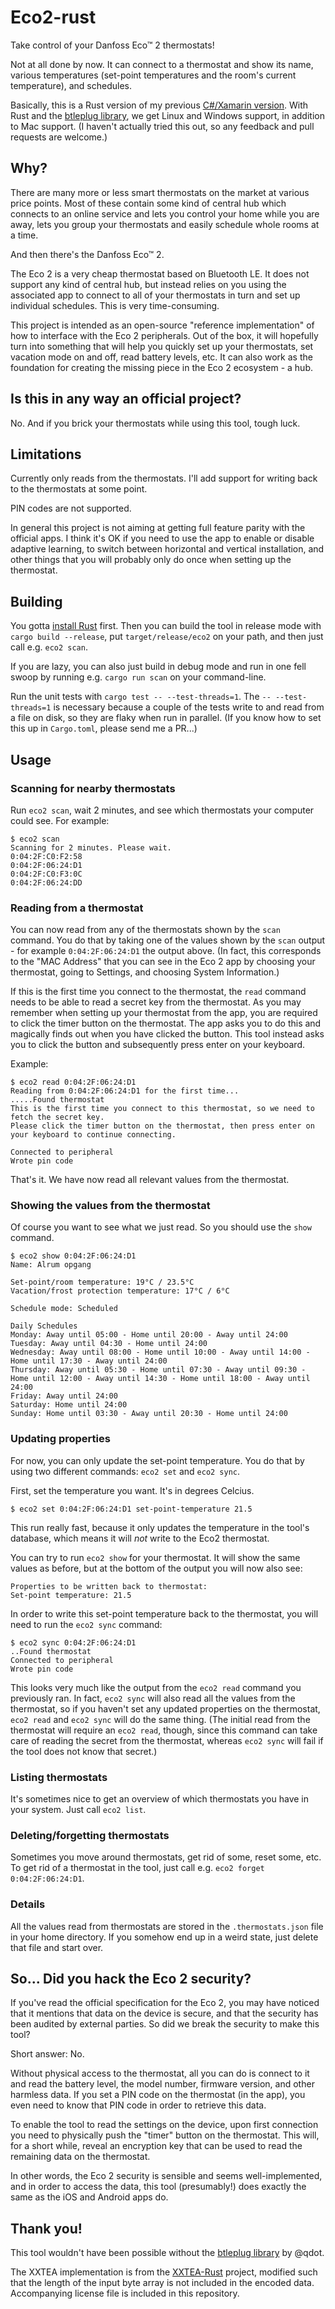 # Eco2-rust
Take control of your Danfoss Eco™ 2 thermostats!

Not at all done by now. It can connect to a thermostat and show its name,
various temperatures (set-point temperatures and the room's current temperature),
and schedules.

Basically, this is a Rust version of my previous
[C#/Xamarin version](https://github.com/olefriis/Eco2). With Rust and the
[btleplug library](https://github.com/deviceplug/btleplug), we get Linux and
Windows support, in addition to Mac support. (I haven't actually tried this
out, so any feedback and pull requests are welcome.)

## Why?
There are many more or less smart thermostats on the market at various price
points. Most of these contain some kind of central hub which connects to an
online service and lets you control your home while you are away, lets you group
your thermostats and easily schedule whole rooms at a time.

And then there's the Danfoss Eco™ 2.

The Eco 2 is a very cheap thermostat based on Bluetooth LE. It does not support
any kind of central hub, but instead relies on you using the associated app to
connect to all of your thermostats in turn and set up individual schedules. This
is very time-consuming.

This project is intended as an open-source "reference implementation" of how to
interface with the Eco 2 peripherals. Out of the box, it will hopefully turn
into something that will help you quickly set up your thermostats, set vacation
mode on and off, read battery levels, etc. It can also work as the foundation
for creating the missing piece in the Eco 2 ecosystem - a hub.

## Is this in any way an official project?
No. And if you brick your thermostats while using this tool, tough luck.

## Limitations
Currently only reads from the thermostats. I'll add support for writing back to
the thermostats at some point.

PIN codes are not supported.

In general this project is not aiming at getting full feature parity with the
official apps. I think it's OK if you need to use the app to enable or disable
adaptive learning, to switch between horizontal and vertical installation, and
other things that you will probably only do once when setting up the thermostat.

## Building
You gotta [install Rust](https://www.rust-lang.org/tools/install) first. Then
you can build the tool in release mode with `cargo build --release`, put
`target/release/eco2` on your path, and then just call e.g. `eco2 scan`.

If you are lazy, you can also just build in debug mode and run in one fell
swoop by running e.g. `cargo run scan` on your command-line.

Run the unit tests with `cargo test -- --test-threads=1`. The `-- --test-threads=1`
is necessary because a couple of the tests write to and read from a file on
disk, so they are flaky when run in parallel. (If you know how to set this up
in `Cargo.toml`, please send me a PR...)

## Usage

### Scanning for nearby thermostats
Run `eco2 scan`, wait 2 minutes, and see which thermostats your computer could
see. For example:

```
$ eco2 scan
Scanning for 2 minutes. Please wait.
0:04:2F:C0:F2:58
0:04:2F:06:24:D1
0:04:2F:C0:F3:0C
0:04:2F:06:24:DD
```

### Reading from a thermostat
You can now read from any of the thermostats shown by the `scan` command. You do
that by taking one of the values shown by the `scan` output - for example
`0:04:2F:06:24:D1` the output above. (In fact, this corresponds to the "MAC Address"
that you can see in the Eco 2 app by choosing your thermostat, going to Settings,
and choosing System Information.)

If this is the first time you connect to the thermostat, the `read` command needs
to be able to read a secret key from the thermostat. As you may remember when
setting up your thermostat from the app, you are required to click the timer button
on the thermostat. The app asks you to do this and magically finds out when you have
clicked the button. This tool instead asks you to click the button and subsequently
press enter on your keyboard.

Example:

```
$ eco2 read 0:04:2F:06:24:D1
Reading from 0:04:2F:06:24:D1 for the first time...
.....Found thermostat
This is the first time you connect to this thermostat, so we need to fetch the secret key.
Please click the timer button on the thermostat, then press enter on your keyboard to continue connecting.

Connected to peripheral
Wrote pin code
```

That's it. We have now read all relevant values from the thermostat.

### Showing the values from the thermostat
Of course you want to see what we just read. So you should use the `show` command.

```
$ eco2 show 0:04:2F:06:24:D1
Name: Alrum opgang

Set-point/room temperature: 19°C / 23.5°C
Vacation/frost protection temperature: 17°C / 6°C

Schedule mode: Scheduled

Daily Schedules
Monday: Away until 05:00 - Home until 20:00 - Away until 24:00
Tuesday: Away until 04:30 - Home until 24:00
Wednesday: Away until 08:00 - Home until 10:00 - Away until 14:00 - Home until 17:30 - Away until 24:00
Thursday: Away until 05:30 - Home until 07:30 - Away until 09:30 - Home until 12:00 - Away until 14:30 - Home until 18:00 - Away until 24:00
Friday: Away until 24:00
Saturday: Home until 24:00
Sunday: Home until 03:30 - Away until 20:30 - Home until 24:00
```

### Updating properties
For now, you can only update the set-point temperature. You do that by using
two different commands: `eco2 set` and `eco2 sync`.

First, set the temperature you want. It's in degrees Celcius.

```
$ eco2 set 0:04:2F:06:24:D1 set-point-temperature 21.5
```

This run really fast, because it only updates the temperature in the tool's
database, which means it will _not_ write to the Eco2 thermostat.

You can try to run `eco2 show` for your thermostat. It will show the same
values as before, but at the bottom of the output you will now also see:

```
Properties to be written back to thermostat:
Set-point temperature: 21.5
```

In order to write this set-point temperature back to the thermostat, you will
need to run the `eco2 sync` command:

```
$ eco2 sync 0:04:2F:06:24:D1
..Found thermostat
Connected to peripheral
Wrote pin code
```

This looks very much like the output from the `eco2 read` command you previously
ran. In fact, `eco2 sync` will also read all the values from the thermostat, so
if you haven't set any updated properties on the thermostat, `eco2 read` and
`eco2 sync` will do the same thing. (The initial read from the thermostat will
require an `eco2 read`, though, since this command can take care of reading the
secret from the thermostat, whereas `eco2 sync` will fail if the tool does not
know that secret.)

### Listing thermostats
It's sometimes nice to get an overview of which thermostats you have in your
system. Just call `eco2 list`.

### Deleting/forgetting thermostats
Sometimes you move around thermostats, get rid of some, reset some, etc. To get
rid of a thermostat in the tool, just call e.g. `eco2 forget 0:04:2F:06:24:D1`.

### Details
All the values read from thermostats are stored in the `.thermostats.json` file
in your home directory. If you somehow end up in a weird state, just delete
that file and start over.

## So... Did you hack the Eco 2 security?
If you've read the official specification for the Eco 2, you may have noticed
that it mentions that data on the device is secure, and that the security has
been audited by external parties. So did we break the security to make this
tool?

Short answer: No.

Without physical access to the thermostat, all you can do is connect to it and
read the battery level, the model number, firmware version, and other harmless
data. If you set a PIN code on the thermostat (in the app), you even need to
know that PIN code in order to retrieve this data.

To enable the tool to read the settings on the device, upon first connection you
need to physically push the "timer" button on the thermostat. This will, for a
short while, reveal an encryption key that can be used to read the remaining
data on the thermostat.

In other words, the Eco 2 security is sensible and seems well-implemented, and
in order to access the data, this tool (presumably!) does exactly the same as
the iOS and Android apps do.

## Thank you!
This tool wouldn't have been possible without the
[btleplug library](https://github.com/deviceplug/btleplug) by @qdot.

The XXTEA implementation is from the [XXTEA-Rust](https://github.com/Hanaasagi/XXTEA-Rust)
project, modified such that the length of the input byte array is not included
in the encoded data. Accompanying license file is included in this repository.
